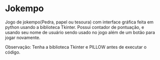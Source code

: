 # Jokempo
 Jogo de jokempo(Pedra, papel ou tesoura) com interface gráfica feita em python usando a biblioteca Tkinter. Possui contador de pontuação, e usando seu nome de usuário sendo usado no jogo além de um botão para jogar novamente.

 Observação: Tenha a biblioteca Tkinter e PILLOW antes de executar o código.
